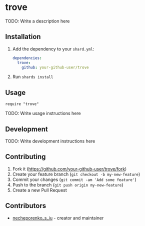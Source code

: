 # trove

TODO: Write a description here

## Installation

1. Add the dependency to your `shard.yml`:

   ```yaml
   dependencies:
     trove:
       github: your-github-user/trove
   ```

2. Run `shards install`

## Usage

```crystal
require "trove"
```

TODO: Write usage instructions here

## Development

TODO: Write development instructions here

## Contributing

1. Fork it (<https://github.com/your-github-user/trove/fork>)
2. Create your feature branch (`git checkout -b my-new-feature`)
3. Commit your changes (`git commit -am 'Add some feature'`)
4. Push to the branch (`git push origin my-new-feature`)
5. Create a new Pull Request

## Contributors

- [necheporenko_s_iu](https://github.com/your-github-user) - creator and maintainer
